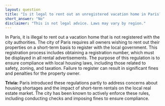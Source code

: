 ```yaml
---
layout: question
title: "Is it legal to rent out an unregistered vacation home in Paris?"
short_answer: "No"
disclaimer: "This is not legal advice. Laws may vary by region."
---
```


In Paris, it is illegal to rent out a vacation home that is not registered with the city authorities. The city of Paris requires all owners wishing to rent out their properties on a short-term basis to register with the local government. This registration process includes obtaining a registration number, which must be displayed in all rental advertisements. The purpose of this regulation is to ensure compliance with local housing laws, including those related to safety, zoning, and taxation. Failure to register can result in significant fines and penalties for the property owner.

**Trivia:** Paris introduced these regulations partly to address concerns about housing shortages and the impact of short-term rentals on the local real estate market. The city has been known to actively enforce these rules, including conducting checks and imposing fines to ensure compliance.

